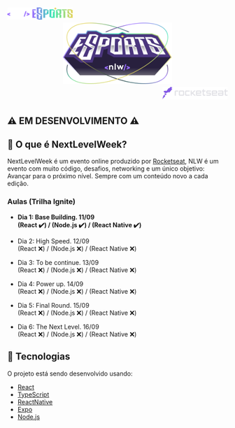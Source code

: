 <h1 align="center">
  <div align="left">
    <a href="https://rocketseat.com.br">
      <img alt="rocketseat" src="./README-assets/nlw-esports-logo.svg" width="150px" />
    </a>
  </div>

  <img alt="NLW_eSports" src="./README-assets/nlw-esports-full-logo.svg" width="250px" />

  <div align="right">
    <a href="https://rocketseat.com.br">
      <img alt="rocketseat" src="./README-assets/rocketseat-logo.svg" width="150px" />
    </a>
  </div>
</h1>

## :warning: **EM DESENVOLVIMENTO** :warning:

## :page_with_curl: O que é NextLevelWeek?

NextLevelWeek é um evento online produzido por [Rocketseat](https://github.com/rocketseat), NLW é um evento com muito código, desafios, networking e um único objetivo: Avançar para o próximo nível. Sempre com um conteúdo novo a cada edição.

### Aulas (Trilha Ignite)
- **Dia 1: Base Building. 11/09 <br/>
(React :heavy_check_mark:) / (Node.js :heavy_check_mark:) / (React Native :heavy_check_mark:)**

- Dia 2: High Speed. 12/09 <br/>
(React :x:) / (Node.js :x:) / (React Native :x:)

- Dia 3: To be continue. 13/09 <br/>
(React :x:) / (Node.js :x:) / (React Native :x:)

- Dia 4: Power up. 14/09 <br/>
(React :x:) / (Node.js :x:) / (React Native :x:)

- Dia 5: Final Round. 15/09 <br/>
(React :x:) / (Node.js :x:) / (React Native :x:)

- Dia 6: The Next Level. 16/09 <br/>
(React :x:) / (Node.js :x:) / (React Native :x:)

## :rocket: Tecnologias

O projeto está sendo desenvolvido usando:

- [React][reactjs]
- [TypeScript][typescript]
- [ReactNative][Reactnative]
- [Expo][expo]
- [Node.js][nodejs]

[reactjs]: https://reactjs.org
[typescript]: https://www.typescriptlang.org/
[reactnative]: https://reactnative.dev
[expo]: https://expo.io
[nodejs]: https://nodejs.org/en/